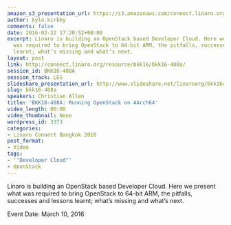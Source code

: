 ```yaml
---
amazon_s3_presentation_url: https://s3.amazonaws.com/connect.linaro.org/bkk16/Presentations/Thursday/BKK16-408A.pdf
author: kyle.kirkby
comments: false
date: 2016-02-22 17:20:52+00:00
excerpt: Linaro is building an OpenStack based Developer Cloud. Here we present what
  was required to bring OpenStack to 64-bit ARM, the pitfalls, successes and lessons
  learnt; what’s missing and what’s next.
layout: post
link: http://connect.linaro.org/resource/bkk16/bkk16-408a/
session_id: BKK16-408A
session_track: LEG
slideshare_presentation_url: http://www.slideshare.net/linaroorg/bkk16408a-running-openstack-on-aarch64
slug: bkk16-408a
speakers: Christian Allen
title: 'BKK16-408A: Running OpenStack on AArch64'
video_length: 00:00
video_thumbnail: None
wordpress_id: 3373
categories:
- Linaro Connect Bangkok 2016
post_format:
- Video
tags:
- '"Developer Cloud"'
- OpenStack
---
```


Linaro is building an OpenStack based Developer Cloud. Here we present what was required to bring OpenStack to 64-bit ARM, the pitfalls, successes and lessons learnt; what’s missing and what’s next.

Event Date: March 10, 2016
